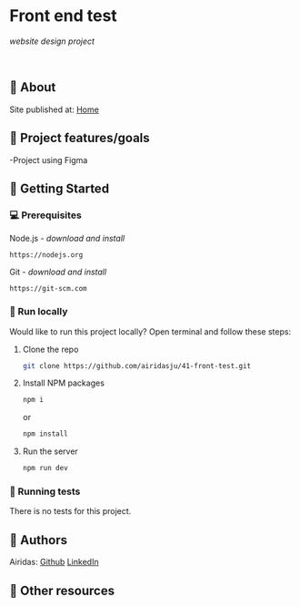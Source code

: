 # Front end test

_website design project_

<br>

## 🌟 About


Site published at: [Home](https://airidasju.github.io/41-front-test/)



## 🎯 Project features/goals

-Project using Figma

## 🧰 Getting Started

### 💻 Prerequisites

Node.js - _download and install_

```
https://nodejs.org
```

Git - _download and install_

```
https://git-scm.com
```

### 🏃 Run locally

Would like to run this project locally? Open terminal and follow these steps:

1. Clone the repo
    ```sh
    git clone https://github.com/airidasju/41-front-test.git
    ```
2. Install NPM packages
    ```sh
    npm i
    ```
    or
    ```sh
    npm install
    ```
3. Run the server
    ```sh
    npm run dev
    ```
### 🧪 Running tests

There is no tests for this project.

## 🎅 Authors

Airidas: [Github](https://github.com/airidasju)
         [LinkedIn](https://www.linkedin.com/in/airidas-ju%C5%A1ka-549141235/)

## 🔗 Other resources
